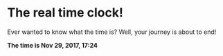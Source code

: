 # The real time clock!

Ever wanted to know what the time is? Well, your journey is about to end!

**The time is Nov 29, 2017, 17:24**